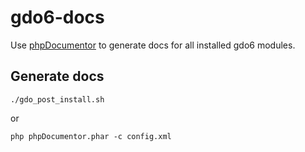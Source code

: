 # gdo6-docs

Use [phpDocumentor](https://phpdoc.org/) to generate docs for all installed gdo6 modules.


## Generate docs

    ./gdo_post_install.sh

or

    php phpDocumentor.phar -c config.xml
